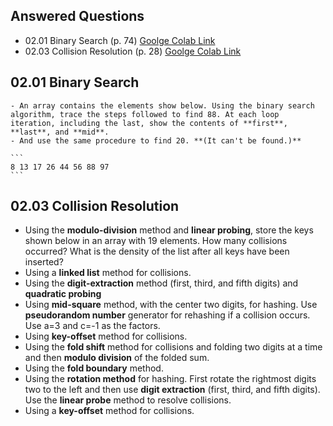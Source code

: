 ## Answered Questions
* 02.01 Binary Search (p. 74) [Goolge Colab Link](https://colab.research.google.com/drive/14HjZrOsVxRSOGL-5E07nKj962wYvrt2D?authuser=2#scrollTo=mIERoTTo-XCO)
* 02.03 Collision Resolution (p. 28) [Goolge Colab Link](https://colab.research.google.com/drive/1b9fzvSJSRaZ3-9BUg78NPPVZMkSq5g26?authuser=2#scrollTo=iPe4w_TTGKZk)

## 02.01 Binary Search
    - An array contains the elements show below. Using the binary search algorithm, trace the steps followed to find 88. At each loop iteration, including the last, show the contents of **first**, **last**, and **mid**.
    - And use the same procedure to find 20. **(It can't be found.)**

    ```
    8 13 17 26 44 56 88 97
    ```

## 02.03 Collision Resolution
- Using the **modulo-division** method and **linear probing**, store the keys shown below in an array with 19 elements. How many collisions occurred? What is the density of the list after all keys have been inserted?
- Using a **linked list** method for collisions.
- Using the **digit-extraction** method (first, third, and fifth digits) and **quadratic probing**
- Using **mid-square** method, with the center two digits, for hashing. Use **pseudorandom number** generator for rehashing if a collision occurs. Use a=3 and c=-1 as the factors.
- Using **key-offset** method for collisions.
- Using the **fold shift** method for collisions and folding two digits at a time and then **modulo division** of the folded sum.
- Using the **fold boundary** method.
- Using the **rotation method** for hashing. First rotate the rightmost digits two to the left and then use **digit extraction** (first, third, and fifth digits). Use the **linear probe** method to resolve collisions.
- Using a **key-offset** method for collisions.